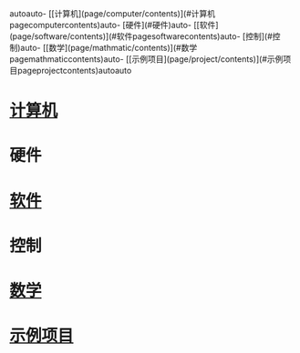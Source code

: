 ---
---

<!-- TOC -->autoauto- [[计算机](page/computer/contents)](#计算机pagecomputercontents)auto- [硬件](#硬件)auto- [[软件](page/software/contents)](#软件pagesoftwarecontents)auto- [控制](#控制)auto- [[数学](page/mathmatic/contents)](#数学pagemathmaticcontents)auto- [[示例项目](page/project/contents)](#示例项目pageprojectcontents)autoauto<!-- /TOC -->

# [计算机](page/computer/contents)

# 硬件

# [软件](page/software/contents)

# 控制

# [数学](page/mathmatic/contents)

# [示例项目](page/project/contents)